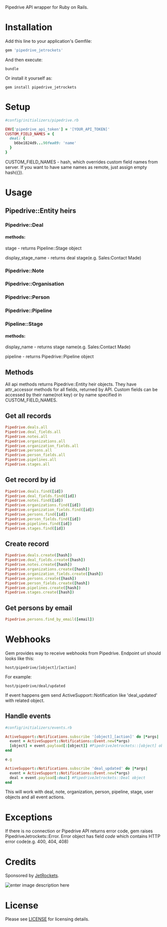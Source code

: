 Pipedrive API wrapper for Ruby on Rails.

# Installation
Add this line to your application's Gemfile:

``` Ruby
gem 'pipedrive_jetrockets'
```

And then execute:

```
bundle
```

Or install it yourself as:

```
gem install pipedrive_jetrockets
```

# Setup
``` Ruby
#config/initializers/pipedrive.rb

ENV['pipedrive_api_token'] = '[YOUR_API_TOKEN]'
CUSTOM_FIELD_NAMES = {
  deal: {
    b6be1824d9...90fea09: 'name'
  }
}
```
CUSTOM_FIELD_NAMES - hash, which overrides custom field names from server. If you want to have same names as remote, just assign empty hash({}).

# Usage

## Pipedrive::Entity heirs

### Pipedrive::Deal
#### methods:

stage - returns Pipeline::Stage object

display_stage_name - returns deal stage(e.g. Sales:Contact Made)

### Pipedrive::Note
### Pipedrive::Organisation
### Pipedrive::Person
### Pipedrive::Pipeline
### Pipeline::Stage
#### methods:

display_name - returns stage name(e.g. Sales:Contact Made)

pipeline - returns Pipedrive::Pipeline object

## Methods

All api methods returns Pipedrive::Entity heir objects. They have attr_accessor methods for all fields, returned by API. Custom fields can be accessed by their name(not key) or by name specified in CUSTOM_FIELD_NAMES.
 
## Get all records
``` Ruby
Pipedrive.deals.all
Pipedrive.deal_fields.all
Pipedrive.notes.all
Pipedrive.organizations.all
Pipedrive.organization_fields.all
Pipedrive.persons.all
Pipedrive.person_fields.all
Pipedrive.pipelines.all
Pipedrive.stages.all
```

## Get record by id
``` Ruby
Pipedrive.deals.find([id])
Pipedrive.deal_fields.find([id])
Pipedrive.notes.find([id])
Pipedrive.organizations.find([id])
Pipedrive.organization_fields.find([id])
Pipedrive.persons.find([id])
Pipedrive.person_fields.find([id])
Pipedrive.pipelines.find([id])
Pipedrive.stages.find([id])
```

## Create record
``` Ruby
Pipedrive.deals.create([hash])
Pipedrive.deal_fields.create([hash])
Pipedrive.notes.create([hash])
Pipedrive.organizations.create([hash])
Pipedrive.organization_fields.create([hash])
Pipedrive.persons.create([hash])
Pipedrive.person_fields.create([hash])
Pipedrive.pipelines.create([hash])
Pipedrive.stages.create([hash])
```

## Get persons by email
``` Ruby
Pipedrive.persons.find_by_email([email])
```

# Webhooks
Gem provides way to receive webhooks from Pipedrive. 
Endpoint url should looks like this:

    host/pipedrive/[object]/[action]

For example:

    host/pipedrive/deal/updated

If event happens gem send ActiveSupport::Notification like 'deal_updated' with related object.

## Handle events
``` Ruby
#config/initializers/events.rb

ActiveSupport::Notifications.subscribe '[object]_[action]' do |*args|
  event = ActiveSupport::Notifications::Event.new(*args)
  [object] = event.payload[:[object]] #PipedriveJetrockets::[object] object
end

e.g

ActiveSupport::Notifications.subscribe 'deal_updated' do |*args|
  event = ActiveSupport::Notifications::Event.new(*args)
  deal = event.payload[:deal] #PipedriveJetrockets::Deal object
end
```

This will work with deal, note, organization, person, pipeline, stage, user objects and all event actions.

# Exceptions
If there is no connection or Pipedrive API returns error code, gem raises PipedriveJetrockets::Error. Error object has field *code* which contains HTTP error code(e.g. 400, 404, 408)


# Credits
Sponsored by [JetRockets](http://www.jetrockets.pro/).

![enter image description here](https://camo.githubusercontent.com/034460a54d8671d0d7e5743540613d26e27f16b7/687474703a2f2f6a6574726f636b6574732e70726f2f6a6574726f636b6574732d77686974652e706e67)

# License
Please see [LICENSE](https://github.com/agafonovmak/pipedrive_jetrockets/blob/master/LICENSE) for licensing details.
